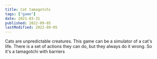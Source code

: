 ```yaml
---
title: Cat tamagotchi
tags: ["game"]
date: 2021-03-31
published: 2022-09-05
lastModified: 2022-09-05
---
```


Cats are unpredictable creatures. This game can be a simulator of a cat's life. There is a set of actions they can do, but they always do it wrong. So it's a tamagotchi with barriers